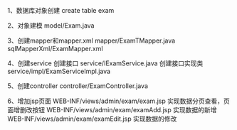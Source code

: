 1、数据库对象创建
   create table exam

2、对象建模
   model/Exam.java

3、创建mapper和mapper.xml
   mapper/ExamTMapper.java
   sqlMapperXml/ExamMapper.xml
   
4、创建service
       创建接口      service/IExamService.java
       创建接口实现类    service/impl/ExamServiceImpl.java
       
5、创建controller
   controller/ExamController.java 
   
6、增加jsp页面
   WEB-INF/views/admin/exam/exam.jsp  实现数据分页查看，页面增删改按钮
   WEB-INF/views/admin/exam/examAdd.jsp  实现数据的新增
   WEB-INF/views/admin/exam/examEdit.jsp  实现数据的修改